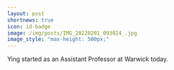 ```yaml
---
layout: post
shortnews: true
icon: id-badge
image: /img/posts/IMG_20220201_093024_.jpg
image_style: "max-height: 500px;"
---
```


Ying started as an Assistant Professor at Warwick today.

